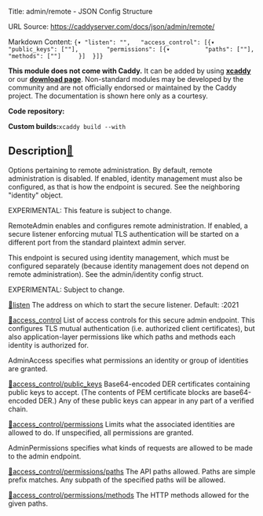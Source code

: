 Title: admin/remote - JSON Config Structure

URL Source: https://caddyserver.com/docs/json/admin/remote/

Markdown Content:
`{▾	"listen": "",	"access_control": [{▾		"public_keys": [""],		"permissions": [{▾			"paths": [""],			"methods": [""]		}]	}]}`

**This module does not come with Caddy.** It can be added by using **[xcaddy](https://caddyserver.com/docs/build#xcaddy)** or our **[download page](https://caddyserver.com/download)**. Non-standard modules may be developed by the community and are not officially endorsed or maintained by the Caddy project. The documentation is shown here only as a courtesy.

**Code repository:**

**Custom builds:**`xcaddy build --with`

Description[🔗](https://caddyserver.com/docs/json/admin/remote/#docs "Direct link")
-----------------------------------------------------------------------------------

Options pertaining to remote administration. By default, remote administration is disabled. If enabled, identity management must also be configured, as that is how the endpoint is secured. See the neighboring "identity" object.

EXPERIMENTAL: This feature is subject to change.

RemoteAdmin enables and configures remote administration. If enabled, a secure listener enforcing mutual TLS authentication will be started on a different port from the standard plaintext admin server.

This endpoint is secured using identity management, which must be configured separately (because identity management does not depend on remote administration). See the admin/identity config struct.

EXPERIMENTAL: Subject to change.

[🔗](https://caddyserver.com/docs/json/admin/remote/#listen)[listen](https://caddyserver.com/docs/json/admin/remote/listen/)
The address on which to start the secure listener. Default: :2021

[🔗](https://caddyserver.com/docs/json/admin/remote/#access_control)[access_control](https://caddyserver.com/docs/json/admin/remote/access_control/)
List of access controls for this secure admin endpoint. This configures TLS mutual authentication (i.e. authorized client certificates), but also application-layer permissions like which paths and methods each identity is authorized for.

AdminAccess specifies what permissions an identity or group of identities are granted.

[🔗](https://caddyserver.com/docs/json/admin/remote/#access_control/public_keys)[access_control/public_keys](https://caddyserver.com/docs/json/admin/remote/access_control/public_keys/)
Base64-encoded DER certificates containing public keys to accept. (The contents of PEM certificate blocks are base64-encoded DER.) Any of these public keys can appear in any part of a verified chain.

[🔗](https://caddyserver.com/docs/json/admin/remote/#access_control/permissions)[access_control/permissions](https://caddyserver.com/docs/json/admin/remote/access_control/permissions/)
Limits what the associated identities are allowed to do. If unspecified, all permissions are granted.

AdminPermissions specifies what kinds of requests are allowed to be made to the admin endpoint.

[🔗](https://caddyserver.com/docs/json/admin/remote/#access_control/permissions/paths)[access_control/permissions/paths](https://caddyserver.com/docs/json/admin/remote/access_control/permissions/paths/)
The API paths allowed. Paths are simple prefix matches. Any subpath of the specified paths will be allowed.

[🔗](https://caddyserver.com/docs/json/admin/remote/#access_control/permissions/methods)[access_control/permissions/methods](https://caddyserver.com/docs/json/admin/remote/access_control/permissions/methods/)
The HTTP methods allowed for the given paths.
